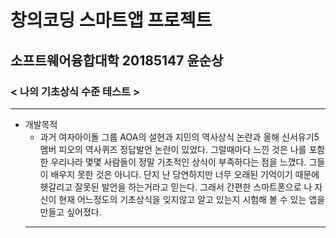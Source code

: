 # 창의코딩 스마트앱 프로젝트
## 소프트웨어융합대학 20185147 윤순상
### < 나의 기초상식 수준 테스트 >
***
+ 개발목적
  + 과거 여자아이돌 그룹 AOA의 설현과 지민의 역사상식 논란과 올해 신서유기5 멤버 피오의 역사퀴즈 정답발언 논란이 있었다.
  그럴때마다 느낀 것은 나를 포함한 우리나라 몇몇 사람들이 정말 기초적인 상식이 부족하다는 점을 느꼈다.
  그들이 배우지 못한 것은 아니다. 단지 난 당연하지만 너무 오래된 기억이기 때문에 헷갈리고 잘못된 발언을 하는거라고 믿는다.
  그래서 간편한 스마트폰으로 나 자신이 현재 어느정도의 기초상식을 잊지않고 알고 있는지 시험해 볼 수 있는 앱을 만들고 싶어졌다.
  ***
